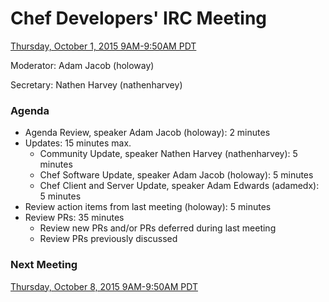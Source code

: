 # Chef Developers' IRC Meeting

[Thursday, October 1, 2015 9AM-9:50AM PDT](http://everytimezone.com/#2015-10-1,240,cn3)

Moderator:  Adam Jacob (holoway)

Secretary:  Nathen Harvey (nathenharvey)

### Agenda
* Agenda Review, speaker Adam Jacob (holoway): 2 minutes
* Updates: 15 minutes max.
  * Community Update, speaker Nathen Harvey (nathenharvey): 5 minutes
  * Chef Software Update, speaker Adam Jacob (holoway): 5 minutes
  * Chef Client and Server Update, speaker Adam Edwards (adamedx): 5 minutes
* Review action items from last meeting (holoway): 5 minutes
* Review PRs:  35 minutes
  * Review new PRs and/or PRs deferred during last meeting
  * Review PRs previously discussed

### Next Meeting

[Thursday, October 8, 2015 9AM-9:50AM PDT](http://everytimezone.com/#2015-10-8,240,cn3)
